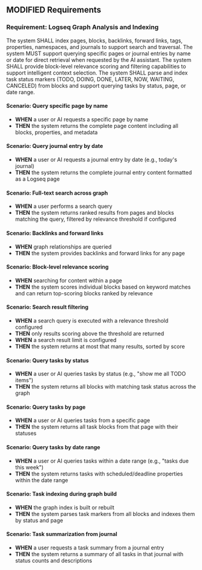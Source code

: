 ## MODIFIED Requirements

### Requirement: Logseq Graph Analysis and Indexing
The system SHALL index pages, blocks, backlinks, forward links, tags, properties, namespaces, and journals to support search and traversal. The system MUST support querying specific pages or journal entries by name or date for direct retrieval when requested by the AI assistant. The system SHALL provide block-level relevance scoring and filtering capabilities to support intelligent context selection. The system SHALL parse and index task status markers (TODO, DOING, DONE, LATER, NOW, WAITING, CANCELED) from blocks and support querying tasks by status, page, or date range.

#### Scenario: Query specific page by name
- **WHEN** a user or AI requests a specific page by name
- **THEN** the system returns the complete page content including all blocks, properties, and metadata

#### Scenario: Query journal entry by date
- **WHEN** a user or AI requests a journal entry by date (e.g., today's journal)
- **THEN** the system returns the complete journal entry content formatted as a Logseq page

#### Scenario: Full-text search across graph
- **WHEN** a user performs a search query
- **THEN** the system returns ranked results from pages and blocks matching the query, filtered by relevance threshold if configured

#### Scenario: Backlinks and forward links
- **WHEN** graph relationships are queried
- **THEN** the system provides backlinks and forward links for any page

#### Scenario: Block-level relevance scoring
- **WHEN** searching for content within a page
- **THEN** the system scores individual blocks based on keyword matches and can return top-scoring blocks ranked by relevance

#### Scenario: Search result filtering
- **WHEN** a search query is executed with a relevance threshold configured
- **THEN** only results scoring above the threshold are returned
- **WHEN** a search result limit is configured
- **THEN** the system returns at most that many results, sorted by score

#### Scenario: Query tasks by status
- **WHEN** a user or AI queries tasks by status (e.g., "show me all TODO items")
- **THEN** the system returns all blocks with matching task status across the graph

#### Scenario: Query tasks by page
- **WHEN** a user or AI queries tasks from a specific page
- **THEN** the system returns all task blocks from that page with their statuses

#### Scenario: Query tasks by date range
- **WHEN** a user or AI queries tasks within a date range (e.g., "tasks due this week")
- **THEN** the system returns tasks with scheduled/deadline properties within the date range

#### Scenario: Task indexing during graph build
- **WHEN** the graph index is built or rebuilt
- **THEN** the system parses task markers from all blocks and indexes them by status and page

#### Scenario: Task summarization from journal
- **WHEN** a user requests a task summary from a journal entry
- **THEN** the system returns a summary of all tasks in that journal with status counts and descriptions

